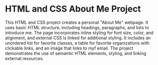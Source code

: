 # HTML and CSS About Me Project
This HTML and CSS project creates a personal "About Me" webpage. It uses basic HTML structure, including headings, paragraphs, 
and lists to introduce me. The page incorporates inline styling for font size, color, and alignment, and external CSS is
linked for additional styling. It includes an unordered list for favorite classes, a table for favorite organizations with clickable links, 
and an image that links to myf email. The project demonstrates the use of semantic HTML elements, styling, and linking external resources.
